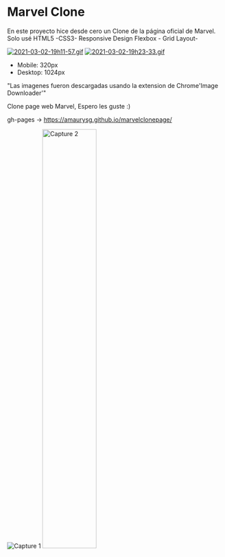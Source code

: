 # Marvel Clone

En este proyecto hice desde cero un Clone de la página oficial de Marvel.
Solo usé HTML5 -CSS3- Responsive Design
Flexbox - Grid Layout-


[![2021-03-02-19h11-57.gif](https://i.postimg.cc/mgwtdsSw/2021-03-02-19h11-57.gif)](https://amaurysg.github.io/gif-react-app/)
[![2021-03-02-19h23-33.gif](https://i.postimg.cc/3RLXzGCt/2021-03-02-19h23-33.gif)](https://postimg.cc/hzdQdfYm)

- Mobile: 320px
- Desktop: 1024px

"Las imagenes fueron descargadas usando la extension de Chrome'Image Downloader'"

Clone page web Marvel, Espero les guste :)

gh-pages -> https://amaurysg.github.io/marvelclonepage/


<img src="./captures/capture1-desktop.png" alt="Capture 1"/>

<img src="./captures/capture-mobile-end.png" width="50%" alt="Capture 2" center/>
